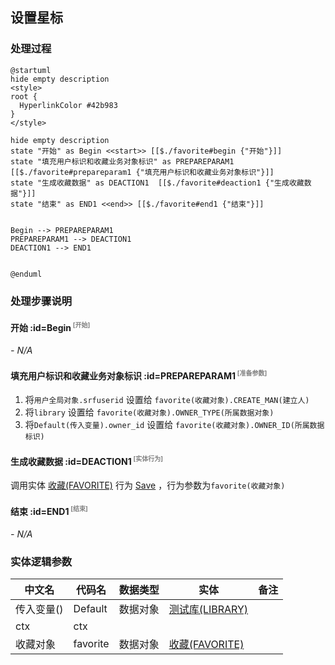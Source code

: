 ## 设置星标 <!-- {docsify-ignore-all} -->

   

### 处理过程

```plantuml
@startuml
hide empty description
<style>
root {
  HyperlinkColor #42b983
}
</style>

hide empty description
state "开始" as Begin <<start>> [[$./favorite#begin {"开始"}]]
state "填充用户标识和收藏业务对象标识" as PREPAREPARAM1  [[$./favorite#prepareparam1 {"填充用户标识和收藏业务对象标识"}]]
state "生成收藏数据" as DEACTION1  [[$./favorite#deaction1 {"生成收藏数据"}]]
state "结束" as END1 <<end>> [[$./favorite#end1 {"结束"}]]


Begin --> PREPAREPARAM1
PREPAREPARAM1 --> DEACTION1
DEACTION1 --> END1


@enduml
```


### 处理步骤说明

#### 开始 :id=Begin<sup class="footnote-symbol"> <font color=gray size=1>[开始]</font></sup>



*- N/A*
#### 填充用户标识和收藏业务对象标识 :id=PREPAREPARAM1<sup class="footnote-symbol"> <font color=gray size=1>[准备参数]</font></sup>



1. 将`用户全局对象.srfuserid` 设置给  `favorite(收藏对象).CREATE_MAN(建立人)`
2. 将`library` 设置给  `favorite(收藏对象).OWNER_TYPE(所属数据对象)`
3. 将`Default(传入变量).owner_id` 设置给  `favorite(收藏对象).OWNER_ID(所属数据标识)`

#### 生成收藏数据 :id=DEACTION1<sup class="footnote-symbol"> <font color=gray size=1>[实体行为]</font></sup>



调用实体 [收藏(FAVORITE)](module/Base/Favorite.md) 行为 [Save](module/Base/Favorite#行为) ，行为参数为`favorite(收藏对象)`

#### 结束 :id=END1<sup class="footnote-symbol"> <font color=gray size=1>[结束]</font></sup>



*- N/A*



### 实体逻辑参数

|    中文名   |    代码名    |  数据类型    |  实体   |备注 |
| --------| --------| -------- | -------- | --------   |
|传入变量(<i class="fa fa-check"/></i>)|Default|数据对象|[测试库(LIBRARY)](module/TestMgmt/Library.md)||
|ctx|ctx||||
|收藏对象|favorite|数据对象|[收藏(FAVORITE)](module/Base/Favorite.md)||
